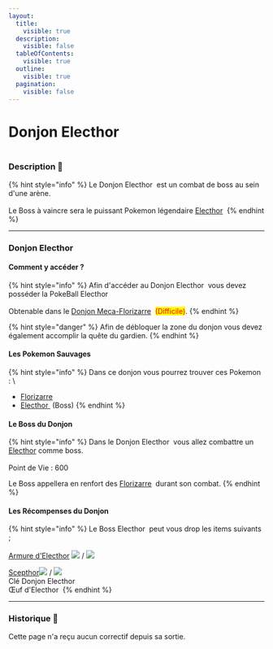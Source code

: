 ```yaml
---
layout:
  title:
    visible: true
  description:
    visible: false
  tableOfContents:
    visible: true
  outline:
    visible: true
  pagination:
    visible: false
---
```


# Donjon Electhor

<figure><img src="../../.gitbook/assets/zapdos 208x208.png" alt=""><figcaption></figcaption></figure>

### Description 📃

{% hint style="info" %}
Le Donjon Electhor <img src="../../.gitbook/assets/zapdos 208x208 (1).png" alt="" data-size="line"> est un combat de boss au sein d'une arène.\
\
Le Boss à vaincre sera le puissant Pokemon légendaire [Electhor](../../pokemon/pokedex/electhor.md) <img src="../../.gitbook/assets/zapdos (8).png" alt="" data-size="line">
{% endhint %}

***

### Donjon Electhor <img src="../../.gitbook/assets/zapdos (8).png" alt="" data-size="line">

#### Comment y accéder ?

{% hint style="info" %}
Afin d'accéder au Donjon Electhor <img src="../../.gitbook/assets/zapdos 208x208 (1).png" alt="" data-size="line"> vous devez posséder la PokeBall Electhor <img src="../../.gitbook/assets/image (35).png" alt="" data-size="line">\
\
Obtenable dans le [Donjon Meca-Florizarre](donjon-florizarre.md#donjon-meca-florizarre-difficile) <img src="../../.gitbook/assets/mecha-mega-venusaur3 (7).png" alt="" data-size="line"> <mark style="color:red;">(Difficile)</mark>.
{% endhint %}

{% hint style="danger" %}
Afin de débloquer la zone du donjon vous devez également accomplir la quête du gardien.&#x20;
{% endhint %}

#### Les Pokemon Sauvages

{% hint style="info" %}
Dans ce donjon vous pourrez trouver ces Pokemon : \


* [Florizarre](../../pokemon/pokedex/bulbizarre/a-1.md)<img src="../../.gitbook/assets/venusaur (10).png" alt="" data-size="line">
* [Electhor ](../../pokemon/pokedex/electhor.md)<img src="../../.gitbook/assets/zapdos (8).png" alt="" data-size="line"> (Boss)&#x20;
{% endhint %}

#### Le Boss du Donjon

{% hint style="info" %}
Dans le Donjon Electhor <img src="../../.gitbook/assets/zapdos 208x208 (1).png" alt="" data-size="line"> vous allez combattre un [Electhor](../../pokemon/pokedex/electhor.md) <img src="../../.gitbook/assets/zapdos (8).png" alt="" data-size="line">comme boss.\
\
<img src="../../.gitbook/assets/zapdos (8).png" alt="" data-size="original">\
Point de Vie : 600 <img src="../../.gitbook/assets/health (21).png" alt="" data-size="line">

Le Boss appellera en renfort des [Florizarre](../../pokemon/pokedex/bulbizarre/a-1.md) <img src="../../.gitbook/assets/venusaur (10).png" alt="" data-size="line"> durant son combat.
{% endhint %}

#### Les Récompenses du Donjon

{% hint style="info" %}
Le Boss Electhor <img src="../../.gitbook/assets/zapdos (8).png" alt="" data-size="line"> peut vous drop les items suivants ; \
\
[Armure d'Electhor](../../equipement/armures/armure-delecthor.md) ![](<../../.gitbook/assets/image (18).png>) / ![](<../../.gitbook/assets/image (19).png>)

[Scepthor](../../equipement/armes/scepthor.md)![](<../../.gitbook/assets/image (18).png>) / ![](<../../.gitbook/assets/image (19).png>)\
Clé Donjon Electhor <img src="../../.gitbook/assets/image (35).png" alt="" data-size="line">\
Œuf d'Electhor <img src="../../.gitbook/assets/image (32).png" alt="" data-size="line">
{% endhint %}

***

### Historique 📖&#x20;

Cette page n'a reçu aucun correctif depuis sa sortie.
